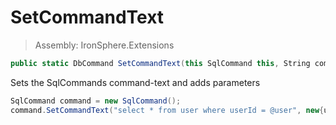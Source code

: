 ﻿

# SetCommandText

> Assembly: IronSphere.Extensions

```csharp
public static DbCommand SetCommandText(this SqlCommand this, String command, Object parameters)
```

Sets the SqlCommands command-text and adds parameters

```csharp
SqlCommand command = new SqlCommand();
command.SetCommandText("select * from user where userId = @user", new{user="admin"});
``` 